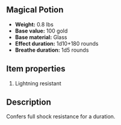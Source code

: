 ## Magical Potion
- **Weight:** 0.8 lbs
- **Base value:** 100 gold
- **Base material:** Glass
- **Effect duration:** 1d10+180 rounds
- **Breathe duration:** 1d5 rounds
## Item properties
1. Lightning resistant
## Description
Confers full shock resistance for a duration.
